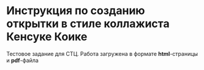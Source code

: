 # Инструкция по созданию открытки в стиле коллажиста Кенсуке Коике

Тестовое задание для СТЦ.
Работа загружена в формате **html**-страницы и **pdf**-файла